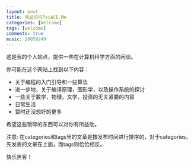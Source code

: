 ```yaml
---
layout: post
title: 欢迎访问PsiACE.Me
categories: [Welcome]
tags: [welcome]
comments: true
music: 28059249
---
```


这是我的个人站点，提供一些在计算机科学方面的闲谈。

你可能在这个网站上找到以下内容：
- 关于编程的入门引导和一些算法
- 进一步地，关于编译原理，图形学，以及操作系统的探讨
- 一些关于数学，物理，文学，投资的无关紧要的内容
- 日常生活
- 暂时还没想好的更多

希望这些琐碎的东西可以对你有所益助。

注意: 在categories和tags里的文章是按发布时间进行排序的，对于categories，先发表的文章在上面，而tags则恰恰相反。

快乐黑客！
